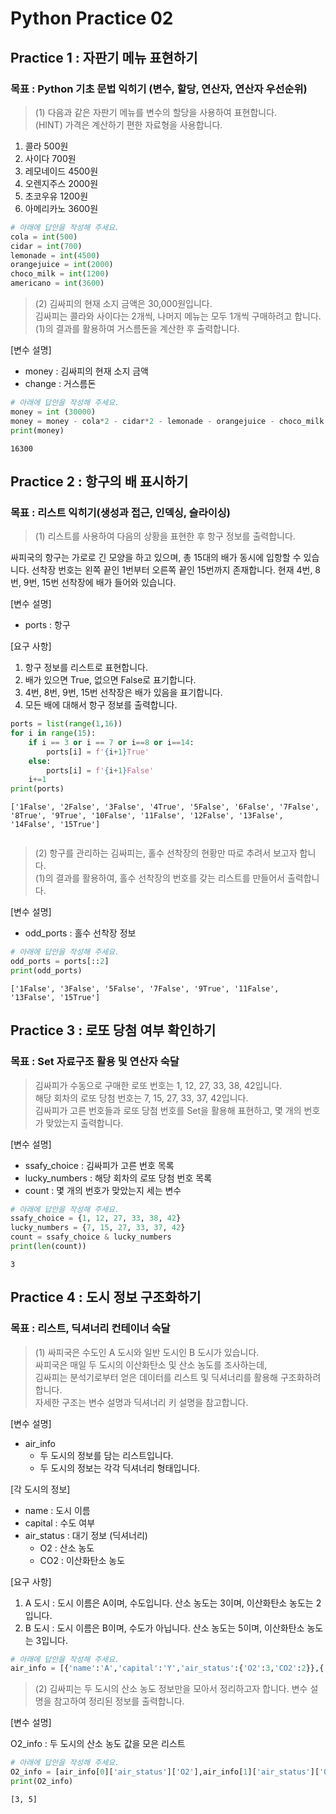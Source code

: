 # Python Practice 02





## Practice 1 : 자판기 메뉴 표현하기

### 목표 : Python 기초 문법 익히기 (변수, 할당,  연산자, 연산자 우선순위)

> (1) 다음과 같은 자판기 메뉴를 변수의 할당을 사용하여 표현합니다. <br> (HINT) 가격은 계산하기 편한 자료형을 사용합니다.

1. 콜라 500원
2. 사이다 700원
3. 레모네이드 4500원
4. 오렌지주스 2000원
5. 초코우유 1200원
6. 아메리카노 3600원


```python
# 아래에 답안을 작성해 주세요.
cola = int(500)
cidar = int(700)
lemonade = int(4500)
orangejuice = int(2000)
choco_milk = int(1200)
americano = int(3600)
```

> (2) 김싸피의 현재 소지 금액은 30,000원입니다. <br>
김싸피는 콜라와 사이다는 2개씩, 나머지 메뉴는 모두 1개씩 구매하려고 합니다. <br>
(1)의 결과를 활용하여 거스름돈을 계산한 후 출력합니다.

[변수 설명]

* money : 김싸피의 현재 소지 금액
* change : 거스름돈


```python
# 아래에 답안을 작성해 주세요.
money = int (30000)
money = money - cola*2 - cidar*2 - lemonade - orangejuice - choco_milk - americano
print(money)
```

    16300
    

## Practice 2 : 항구의 배 표시하기

### 목표 : 리스트 익히기(생성과 접근, 인덱싱, 슬라이싱)

> (1) 리스트를 사용하여 다음의 상황을 표현한 후 항구 정보를 출력합니다.

싸피국의 항구는 가로로 긴 모양을 하고 있으며, 총 15대의 배가 동시에 입항할 수 있습니다.
선착장 번호는 왼쪽 끝인 1번부터 오른쪽 끝인 15번까지 존재합니다.
현재 4번, 8번, 9번, 15번 선착장에 배가 들어와 있습니다.

[변수 설명]

* ports : 항구

[요구 사항]

1. 항구 정보를 리스트로 표현합니다.
2. 배가 있으면 True, 없으면 False로 표기합니다.
3. 4번, 8번, 9번, 15번 선착장은 배가 있음을 표기합니다.
4. 모든 배에 대해서 항구 정보를 출력합니다.


```python
ports = list(range(1,16))
for i in range(15):
    if i == 3 or i == 7 or i==8 or i==14:
        ports[i] = f'{i+1}True'
    else:
        ports[i] = f'{i+1}False'
    i+=1
print(ports)
```

    ['1False', '2False', '3False', '4True', '5False', '6False', '7False', '8True', '9True', '10False', '11False', '12False', '13False', '14False', '15True']
    


```python

```

> (2) 항구를 관리하는 김싸피는, 홀수 선착장의 현황만 따로 추려서 보고자 합니다. <br> (1)의 결과를 활용하여, 홀수 선착장의 번호를 갖는 리스트를 만들어서 출력합니다.

[변수 설명]

* odd_ports : 홀수 선착장 정보


```python
# 아래에 답안을 작성해 주세요.
odd_ports = ports[::2]
print(odd_ports)
```

    ['1False', '3False', '5False', '7False', '9True', '11False', '13False', '15True']
    

## Practice 3 : 로또 당첨 여부 확인하기

### 목표 : Set 자료구조 활용 및 연산자 숙달

> 김싸피가 수동으로 구매한 로또 번호는 1, 12, 27, 33, 38, 42입니다. <br>
해당 회차의 로또 당첨 번호는 7, 15, 27, 33, 37, 42입니다. <br>
김싸피가 고른 번호들과 로또 당첨 번호를 Set을 활용해 표현하고, 몇 개의 번호가 맞았는지 출력합니다.

[변수 설명]

* ssafy_choice : 김싸피가 고른 번호 목록
* lucky_numbers : 해당 회차의 로또 당첨 번호 목록
* count : 몇 개의 번호가 맞았는지 세는 변수


```python
# 아래에 답안을 작성해 주세요.
ssafy_choice = {1, 12, 27, 33, 38, 42}
lucky_numbers = {7, 15, 27, 33, 37, 42}
count = ssafy_choice & lucky_numbers
print(len(count))
```

    3
    

## Practice 4 : 도시 정보 구조화하기

### 목표 : 리스트, 딕셔너리 컨테이너 숙달

> (1) 싸피국은 수도인 A 도시와 일반 도시인 B 도시가 있습니다. <br>
싸피국은 매일 두 도시의 이산화탄소 및 산소 농도를 조사하는데, <br>
김싸피는 분석기로부터 얻은 데이터를 리스트 및 딕셔너리를 활용해 구조화하려 합니다. <br>
자세한 구조는 변수 설명과 딕셔너리 키 설명을 참고합니다.

[변수 설명]

* air_info
    - 두 도시의 정보를 담는 리스트입니다.
    - 두 도시의 정보는 각각 딕셔너리 형태입니다.

[각 도시의 정보]

* name : 도시 이름
* capital : 수도 여부
* air_status : 대기 정보 (딕셔너리)
    * O2 : 산소 농도
    * CO2 : 이산화탄소 농도
    
[요구 사항]
1. A 도시 : 도시 이름은 A이며, 수도입니다. 산소 농도는 3이며, 이산화탄소 농도는 2입니다.
2. B 도시 : 도시 이름은 B이며, 수도가 아닙니다. 산소 농도는 5이며, 이산화탄소 농도는 3입니다.



```python
# 아래에 답안을 작성해 주세요.
air_info = [{'name':'A','capital':'Y','air_status':{'O2':3,'CO2':2}},{'name':'B','capital':'N','air_status':{'O2':5, 'CO2':3}}]
```

> (2) 김싸피는 두 도시의 산소 농도 정보만을 모아서 정리하고자 합니다. 변수 설명을 참고하여 정리된 정보를 출력합니다.

[변수 설명]

O2_info : 두 도시의 산소 농도 값을 모은 리스트


```python
# 아래에 답안을 작성해 주세요.
O2_info = [air_info[0]['air_status']['O2'],air_info[1]['air_status']['O2']]
print(O2_info)
```

    [3, 5]
    
